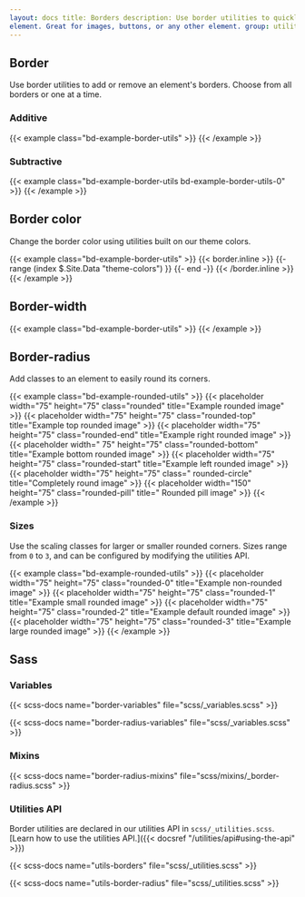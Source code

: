 ```yaml
---
layout: docs title: Borders description: Use border utilities to quickly style the border and border-radius of an
element. Great for images, buttons, or any other element. group: utilities toc: true
---
```


## Border

Use border utilities to add or remove an element's borders. Choose from all borders or one at a time.

### Additive

{{< example class="bd-example-border-utils" >}}
<span class="border"></span>
<span class="border-top"></span>
<span class="border-end"></span>
<span class="border-bottom"></span>
<span class="border-start"></span>
{{< /example >}}

### Subtractive

{{< example class="bd-example-border-utils bd-example-border-utils-0" >}}
<span class="border-0"></span>
<span class="border-top-0"></span>
<span class="border-end-0"></span>
<span class="border-bottom-0"></span>
<span class="border-start-0"></span>
{{< /example >}}

## Border color

Change the border color using utilities built on our theme colors.

{{< example class="bd-example-border-utils" >}} {{< border.inline >}} {{- range (index $.Site.Data "theme-colors") }}
<span class="border border-{{ .name }}"></span>
{{- end -}} {{< /border.inline >}}
<span class="border border-white"></span>
{{< /example >}}

## Border-width

{{< example class="bd-example-border-utils" >}}
<span class="border border-1"></span>
<span class="border border-2"></span>
<span class="border border-3"></span>
<span class="border border-4"></span>
<span class="border border-5"></span>
{{< /example >}}

## Border-radius

Add classes to an element to easily round its corners.

{{< example class="bd-example-rounded-utils" >}} {{< placeholder width="75" height="75" class="rounded" title="Example
rounded image" >}} {{< placeholder width="75" height="75" class="rounded-top" title="Example top rounded image" >}} {{<
placeholder width="75" height="75" class="rounded-end" title="Example right rounded image" >}} {{< placeholder width="
75" height="75" class="rounded-bottom" title="Example bottom rounded image" >}} {{< placeholder width="75" height="75"
class="rounded-start" title="Example left rounded image" >}} {{< placeholder width="75" height="75" class="
rounded-circle" title="Completely round image" >}} {{< placeholder width="150" height="75" class="rounded-pill" title="
Rounded pill image" >}} {{< /example >}}

### Sizes

Use the scaling classes for larger or smaller rounded corners. Sizes range from `0` to `3`, and can be configured by
modifying the utilities API.

{{< example class="bd-example-rounded-utils" >}} {{< placeholder width="75" height="75" class="rounded-0" title="Example
non-rounded image" >}} {{< placeholder width="75" height="75" class="rounded-1" title="Example small rounded image" >}}
{{< placeholder width="75" height="75" class="rounded-2" title="Example default rounded image" >}} {{< placeholder
width="75" height="75" class="rounded-3" title="Example large rounded image" >}} {{< /example >}}

## Sass

### Variables

{{< scss-docs name="border-variables" file="scss/_variables.scss" >}}

{{< scss-docs name="border-radius-variables" file="scss/_variables.scss" >}}

### Mixins

{{< scss-docs name="border-radius-mixins" file="scss/mixins/_border-radius.scss" >}}

### Utilities API

Border utilities are declared in our utilities API in `scss/_utilities.scss`. [Learn how to use the utilities API.]({{<
docsref "/utilities/api#using-the-api" >}})

{{< scss-docs name="utils-borders" file="scss/_utilities.scss" >}}

{{< scss-docs name="utils-border-radius" file="scss/_utilities.scss" >}}
